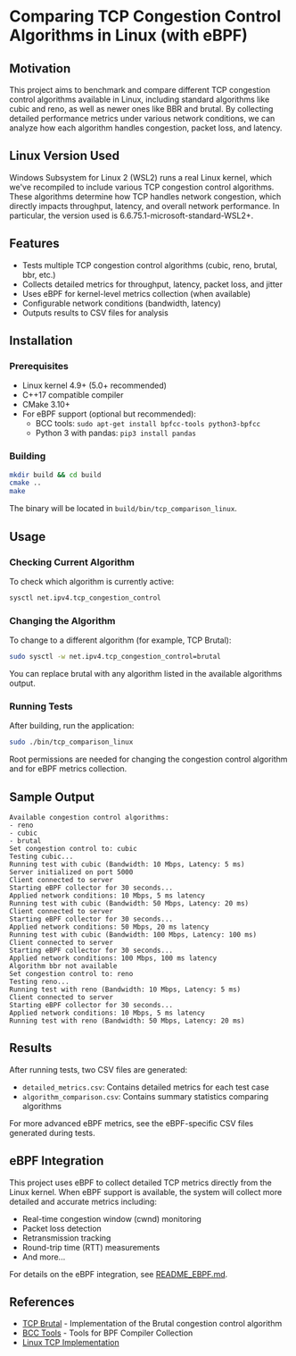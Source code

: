 # Comparing TCP Congestion Control Algorithms in Linux (with eBPF)

## Motivation

This project aims to benchmark and compare different TCP congestion control algorithms available in Linux, including standard algorithms like cubic and reno, as well as newer ones like BBR and brutal. By collecting detailed performance metrics under various network conditions, we can analyze how each algorithm handles congestion, packet loss, and latency.

## Linux Version Used

Windows Subsystem for Linux 2 (WSL2) runs a real Linux kernel, which we've recompiled to include various 
TCP congestion control algorithms. These algorithms determine how TCP handles network congestion, which directly
impacts throughput, latency, and overall network performance. In particular, the version used is
6.6.75.1-microsoft-standard-WSL2+.

## Features

- Tests multiple TCP congestion control algorithms (cubic, reno, brutal, bbr, etc.)
- Collects detailed metrics for throughput, latency, packet loss, and jitter
- Uses eBPF for kernel-level metrics collection (when available)
- Configurable network conditions (bandwidth, latency)
- Outputs results to CSV files for analysis

## Installation

### Prerequisites

- Linux kernel 4.9+ (5.0+ recommended)
- C++17 compatible compiler
- CMake 3.10+
- For eBPF support (optional but recommended):
  - BCC tools: `sudo apt-get install bpfcc-tools python3-bpfcc`
  - Python 3 with pandas: `pip3 install pandas`

### Building

```bash
mkdir build && cd build
cmake ..
make
```

The binary will be located in `build/bin/tcp_comparison_linux`.

## Usage

### Checking Current Algorithm

To check which algorithm is currently active:

```bash
sysctl net.ipv4.tcp_congestion_control
```

### Changing the Algorithm

To change to a different algorithm (for example, TCP Brutal):

```bash
sudo sysctl -w net.ipv4.tcp_congestion_control=brutal
```

You can replace brutal with any algorithm listed in the available algorithms output.

### Running Tests

After building, run the application:

```bash
sudo ./bin/tcp_comparison_linux
```

Root permissions are needed for changing the congestion control algorithm and for eBPF metrics collection.

## Sample Output

```
Available congestion control algorithms:
- reno
- cubic
- brutal
Set congestion control to: cubic
Testing cubic...
Running test with cubic (Bandwidth: 10 Mbps, Latency: 5 ms)
Server initialized on port 5000
Client connected to server
Starting eBPF collector for 30 seconds...
Applied network conditions: 10 Mbps, 5 ms latency
Running test with cubic (Bandwidth: 50 Mbps, Latency: 20 ms)
Client connected to server
Starting eBPF collector for 30 seconds...
Applied network conditions: 50 Mbps, 20 ms latency
Running test with cubic (Bandwidth: 100 Mbps, Latency: 100 ms)
Client connected to server
Starting eBPF collector for 30 seconds...
Applied network conditions: 100 Mbps, 100 ms latency
Algorithm bbr not available
Set congestion control to: reno
Testing reno...
Running test with reno (Bandwidth: 10 Mbps, Latency: 5 ms)
Client connected to server
Starting eBPF collector for 30 seconds...
Applied network conditions: 10 Mbps, 5 ms latency
Running test with reno (Bandwidth: 50 Mbps, Latency: 20 ms)
```

## Results

After running tests, two CSV files are generated:
- `detailed_metrics.csv`: Contains detailed metrics for each test case
- `algorithm_comparison.csv`: Contains summary statistics comparing algorithms

For more advanced eBPF metrics, see the eBPF-specific CSV files generated during tests.

## eBPF Integration

This project uses eBPF to collect detailed TCP metrics directly from the Linux kernel. When eBPF support is available, the system will collect more detailed and accurate metrics including:

- Real-time congestion window (cwnd) monitoring
- Packet loss detection
- Retransmission tracking
- Round-trip time (RTT) measurements
- And more...

For details on the eBPF integration, see [README_EBPF.md](src/README_EBPF.md).

## References

- [TCP Brutal](https://github.com/apernet/tcp-brutal) - Implementation of the Brutal congestion control algorithm
- [BCC Tools](https://github.com/iovisor/bcc) - Tools for BPF Compiler Collection
- [Linux TCP Implementation](https://github.com/torvalds/linux/tree/master/net/ipv4)
